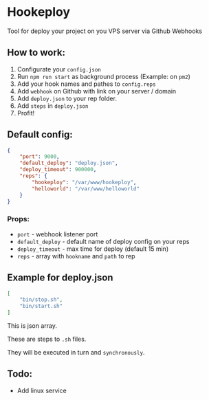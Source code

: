 # Hookeploy

Tool for deploy your project on you VPS server via Github Webhooks

## How to work:

1. Configurate your `config.json`
2. Run `npm run start` as background process (Example: on `pm2`)
3. Add your hook names and pathes to `config.reps`
4. Add `webhook` on Github with link on your server / domain
5. Add `deploy.json` to your rep folder.
6. Add `steps` in `deploy.json`
7. Profit!

## Default config:

```json
{
	"port": 9000,
	"default_deploy": "deploy.json",
	"deploy_timeout": 900000,
	"reps": {
		"hookeploy": "/var/www/hookeploy",
		"helloworld": "/var/www/helloworld"
	}
}
```

### Props: 

 * `port` - webhook listener port
 * `default_deploy` - default name of deploy config on your reps
 * `deploy_timeout` - max time for deploy (default 15 min)
 * `reps` - array with `hookname` and `path` to rep

## Example for deploy.json

```json
[
	"bin/stop.sh",
	"bin/start.sh"
]
```

This is json array.

These are steps to `.sh` files.

They will be executed in turn and `synchronously`.

## Todo: 

- Add linux service
